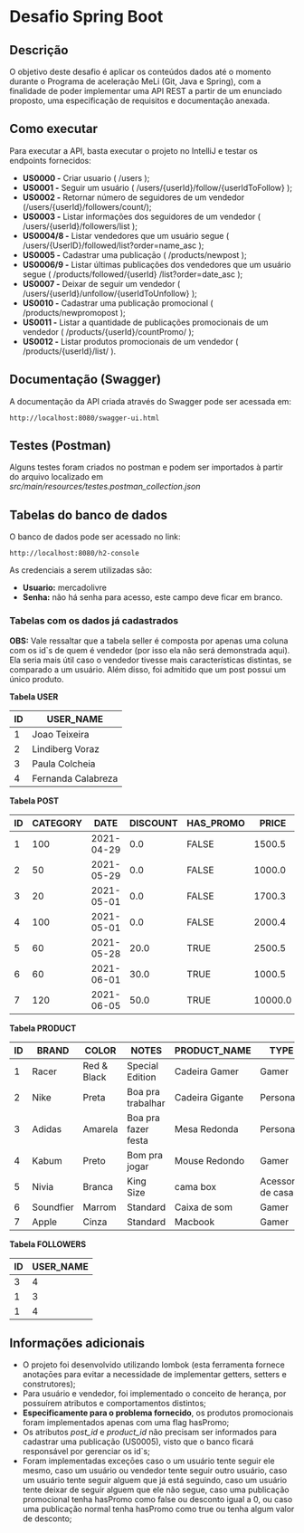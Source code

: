 # Desafio Spring Boot

## Descrição
O objetivo deste desafio é aplicar os conteúdos dados até o momento durante o Programa de aceleração MeLi 
(Git, Java e Spring), com a finalidade de poder implementar uma API REST a partir de um enunciado proposto, uma 
especificação de requisitos e documentação anexada.

## Como executar

Para executar a API, basta executar o projeto no IntelliJ e testar os endpoints fornecidos:
* **US0000 -** Criar usuario ( /users );
* **US0001 -** Seguir um usuário ( /users/{userId}/follow/{userIdToFollow} );
* **US0002 -** Retornar número de seguidores de um vendedor (/users/{userId}/followers/count/);
* **US0003 -** Listar informações dos seguidores de um vendedor ( /users/{userId}/followers/list );
* **US0004/8 -** Listar vendedores que um usuário segue ( /users/{UserID}/followed/list?order=name_asc );
* **US0005 -** Cadastrar uma publicaçāo ( /products/newpost );
* **US0006/9 -** Listar últimas publicações dos vendedores que um usuário segue ( /products/followed/{userId}
  /list?order=date_asc );
* **US0007 -** Deixar de seguir um vendedor ( /users/{userId}/unfollow/{userIdToUnfollow} );
* **US0010 -** Cadastrar uma publicação promocional ( /products/newpromopost );
* **US0011 -** Listar a quantidade de publicações promocionais de um vendedor ( /products/{userId}/countPromo/ );
* **US0012 -** Listar produtos promocionais de um vendedor ( /products/{userId}/list/ ).

## Documentação (Swagger)

A documentação da API criada através do Swagger pode ser acessada em:
```
http://localhost:8080/swagger-ui.html
```

## Testes (Postman)

Alguns testes foram criados no postman e podem ser importados à partir do arquivo localizado em 
*src/main/resources/testes.postman_collection.json*

## Tabelas do banco de dados

O banco de dados pode ser acessado no link:
```
http://localhost:8080/h2-console
```

As credenciais a serem utilizadas são:

* **Usuario:** mercadolivre
* **Senha:** não há senha para acesso, este campo deve ficar em branco.

<h3>Tabelas com os dados já cadastrados</h3>

**OBS:** Vale ressaltar que a tabela seller é composta por apenas uma coluna com os id`s de quem é vendedor 
(por isso ela não será demonstrada aqui). Ela seria mais útil caso o vendedor tivesse mais características distintas, 
se comparado a um usuário. Além disso, foi admitido que um post possui um único produto.

**Tabela USER**

ID | USER_NAME |
--- | --- | 
1 | Joao Teixeira
2 | Lindiberg Voraz
3 | Paula Colcheia 
4 | Fernanda Calabreza

**Tabela POST**

ID | CATEGORY | DATE | DISCOUNT | HAS_PROMO | PRICE | PRODUCT_ID | SELLER_ID
--- | --- | --- | --- | --- | --- | --- | ---
1 | 100 | 2021-04-29 | 0.0 | FALSE | 1500.5 | 1 | 3
2 | 50 | 2021-05-29 | 0.0 | FALSE | 1000.0 | 2 | 3
3 | 20 | 2021-05-01 | 0.0 | FALSE | 1700.3 | 3 | 3
4 | 100 | 2021-05-01 | 0.0 | FALSE | 2000.4 | 4 | 4
5 | 60 | 2021-05-28 | 20.0 | TRUE | 2500.5 | 5 | 3
6 | 60 | 2021-06-01 | 30.0  | TRUE | 1000.5 | 6 | 3
7 | 120 | 2021-06-05 | 50.0 | TRUE | 10000.0 | 7 | 3

**Tabela PRODUCT**

ID | BRAND | COLOR | NOTES | PRODUCT_NAME | TYPE
--- | --- | --- | --- | --- | --- 
1 | Racer | Red & Black | Special Edition | Cadeira Gamer | Gamer
2 | Nike | Preta | Boa pra trabalhar | Cadeira Gigante | Personal
3 | Adidas | Amarela | Boa pra fazer festa | Mesa Redonda | Personal
4 | Kabum | Preto | Bom pra jogar | Mouse Redondo | Gamer 
5 | Nivia | Branca | King Size | cama box | Acessorio de casa
6 | Soundfier | Marrom | Standard  | Caixa de som | Gamer
7 | Apple | Cinza | Standard | Macbook | Gamer

**Tabela FOLLOWERS**

ID | USER_NAME |
--- | --- | 
3 | 4
1 | 3
1 | 4

## Informações adicionais
* O projeto foi desenvolvido utilizando lombok (esta ferramenta fornece anotaçōes para evitar a necessidade de 
  implementar getters, setters e construtores);
* Para usuário e vendedor, foi implementado o conceito de herança, por possuírem atributos e comportamentos distintos;
* **Especificamente para o problema fornecido**, os produtos promocionais foram implementados apenas com uma flag 
  hasPromo;
* Os atributos *post_id* e *product_id* não precisam ser informados para cadastrar uma publicação (US0005), visto que 
o banco ficará responsável por gerenciar os id`s;
* Foram implementadas exceçōes caso o um usuário tente seguir ele mesmo, caso um usuário ou vendedor tente seguir outro 
  usuário, caso um usuário tente seguir alguem que já está seguindo, caso um usuário tente deixar de seguir alguem que 
  ele não segue, caso uma publicação promocional tenha hasPromo como false ou desconto igual a 0, ou caso uma publicação 
  normal tenha hasPromo como true ou tenha algum valor de desconto;